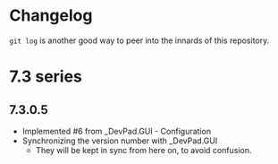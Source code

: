 # Changelog

`git log` is another good way to peer into the innards of this repository.



# 7.3 series

## 7.3.0.5

- Implemented #6 from _DevPad.GUI - Configuration
- Synchronizing the version number with _DevPad.GUI
  -  They will be kept in sync from here on, to avoid confusion.
